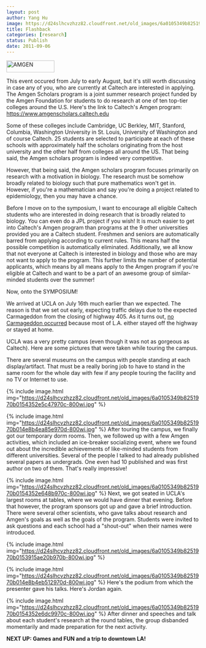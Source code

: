```yaml
---
layout: post
author: Yang Hu
image: https://d24slhcvzhzz82.cloudfront.net/old_images/6a0105349b8251970b014e8b4ea2c5970d-800wi.jpg
title: Flashback
categories: [research]
status: Publish
date: 2011-09-06
---
```



<img alt="AMGEN" border="0" height="31" src="https://www.amgenscholars.caltech.edu/graphics/amgen.jpg" width="125" />

This event occured from July to early August, but it's still worth discussing in case any of you, who are currently at Caltech are interested in applying. The Amgen Scholars program is a joint summer research project funded by the Amgen Foundation for students to do research at one of ten top-tier colleges around the U.S. Here's the link to Caltech's Amgen program: <a href="https://www.amgenscholars.caltech.edu/" target="_blank" title="Amgen Caltech">https://www.amgenscholars.caltech.edu</a>

Some of these colleges include Cambridge, UC Berkley, MIT, Stanford, Columbia, Washington University in St. Louis, University of Washington and of course Caltech. 25 students are selected to participate at each of these schools with approximately half the scholars originating from the host university and the other half from colleges all around the US. That being said, the Amgen scholars program is indeed very competitive.

However, that being said, the Amgen scholars program focuses primarily on research with a motivation in biology. The research must be somehow broadly related to biology such that pure mathematics won't get in. However, if you're a mathematician and say you're doing a project related to epidemiology, then you may have a chance.

Before I move on to the symposium, I want to encourage all eligible Caltech students who are interested in doing research that is broadly related to biology. You can even do a JPL project if you wish! It is much easier to get into Caltech's Amgen program than programs at the 9 other universities provided you are a Caltech student. Freshmen and seniors are automatically barred from applying according to current rules. This means half the possible competition is automatically eliminated. Additionally, we all know that not everyone at Caltech is interested in biology and those who are may not want to apply to the program. This further limits the number of potential applicants, which means by all means apply to the Amgen program if you're eligible at Caltech and want to be a part of an awesome group of similar-minded students over the summer!

Now, onto the SYMPOSIUM!

We arrived at UCLA on July 16th much earlier than we expected. The reason is that we set out early, expecting traffic delays due to the expected Carmageddon from the closing of highway 405. As it turns out, <a href="https://blogs.laweekly.com/informer/2011/06/405_freeway_closure_july_16_17_traffic_los_angeles_subway.php" target="_self">no Carmageddon occurred</a> because most of L.A. either stayed off the highway or stayed at home. 

UCLA was a very pretty campus (even though it was not as gorgeous as Caltech). Here are some pictures that were taken while touring the campus.

There are several museums on the campus with people standing at each display/artifact. That must be a really boring job to have to stand in the same room for the whole day with few if any people touring the facility and no TV or Internet to use.


{% include image.html img="https://d24slhcvzhzz82.cloudfront.net/old_images/6a0105349b8251970b0154352e5c47970c-800wi.jpg" %}


{% include image.html img="https://d24slhcvzhzz82.cloudfront.net/old_images/6a0105349b8251970b014e8b4ea85e970d-800wi.jpg" %}
After touring the campus, we finally got our temporary dorm rooms. Then, we followed up with a few Amgen activities, which included an ice-breaker socializing event, where we found out about the incredible achievements of like-minded students from different universities. Several of the people I talked to had already published several papers as undergrads. One even had 10 published and was first author on two of them. That's really impressive!

{% include image.html img="https://d24slhcvzhzz82.cloudfront.net/old_images/6a0105349b8251970b0154352e648b970c-800wi.jpg" %}
Next, we got seated in UCLA's largest rooms at tables, where we would have dinner that evening. Before that however, the program sponsors got up and gave a brief introduction. There were several other scientists, who gave talks about research and Amgen's goals as well as the goals of the program. Students were invited to ask questions and each school had a "shout-out" when their names were introduced.


{% include image.html img="https://d24slhcvzhzz82.cloudfront.net/old_images/6a0105349b8251970b0153915ae20b970b-800wi.jpg" %}


{% include image.html img="https://d24slhcvzhzz82.cloudfront.net/old_images/6a0105349b8251970b014e8b4eb512970d-800wi.jpg" %}
Here's the podium from which the presenter gave his talks. Here's Jordan again.


{% include image.html img="https://d24slhcvzhzz82.cloudfront.net/old_images/6a0105349b8251970b0154352e6dc9970c-800wi.jpg" %}
After dinner and speeches and talk about each student's research at the round tables, the group disbanded momentarily and made preparation for the next activity.

**NEXT UP: Games and FUN and a trip to downtown LA!**

